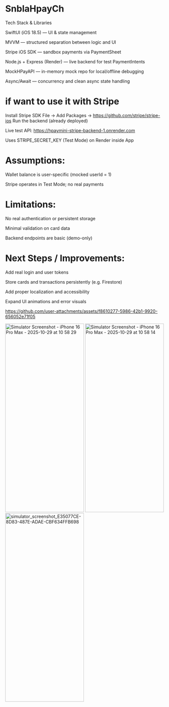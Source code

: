 # SnblaHpayCh
Tech Stack & Libraries

SwiftUI (iOS 18.5) — UI & state management

MVVM — structured separation between logic and UI

Stripe iOS SDK — sandbox payments via PaymentSheet

Node.js + Express (Render) — live backend for test PaymentIntents

MockHPayAPI — in-memory mock repo for local/offline debugging

Async/Await — concurrency and clean async state handling

# if want to use it with Stripe 
Install Stripe SDK
File → Add Packages → https://github.com/stripe/stripe-ios
Run the backend (already deployed)

Live test API:
https://hpaymini-stripe-backend-1.onrender.com

Uses STRIPE_SECRET_KEY (Test Mode) on Render inside App

# Assumptions:

Wallet balance is user-specific (mocked userId = 1)

Stripe operates in Test Mode; no real payments

# Limitations:

No real authentication or persistent storage

Minimal validation on card data

Backend endpoints are basic (demo-only)

# Next Steps / Improvements:

Add real login and user tokens

Store cards and transactions persistently (e.g. Firestore)

Add proper localization and accessibility

Expand UI animations and error visuals


https://github.com/user-attachments/assets/f8610277-5986-42b1-9920-656052e71f05

<img width="250" height="600" alt="Simulator Screenshot - iPhone 16 Pro Max - 2025-10-29 at 10 58 29" src="https://github.com/user-attachments/assets/d7ac53da-1ded-46b0-982f-db5a4bc1b12e" />
<img width="250" height="600" alt="Simulator Screenshot - iPhone 16 Pro Max - 2025-10-29 at 10 58 14" src="https://github.com/user-attachments/assets/90d884ac-6856-4c8d-8756-ae9554423f86" />

<img width="250" height="600" alt="simulator_screenshot_E35077CE-8D83-487E-ADAE-CBF634FFB698" src="https://github.com/user-attachments/assets/a7b64bb4-d6ef-4644-9b20-db5e5119d02b" />

